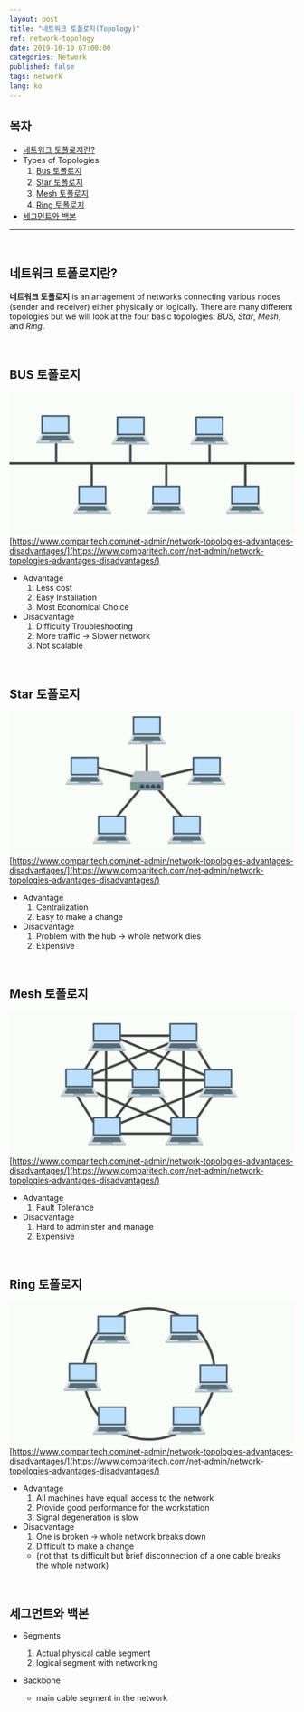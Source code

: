 ```yaml
---
layout: post
title: "네트워크 토폴로지(Topology)"
ref: network-topology
date: 2019-10-10 07:00:00
categories: Network
published: false
tags: network
lang: ko
---
```


## 목차
- [네트워크 토폴로지란?](#start)
- Types of Topologies
  1. [Bus 토폴로지](#bus)
  2. [Star 토폴로지](#star)
  3. [Mesh 토폴로지](#mesh)
  4. [Ring 토폴로지](#ring)
- [세그먼트와 백본](#cable)

<hr>
<br>

## 네트워크 토폴로지란? <a id="start"></a>
**네트워크 토폴로지** is an arragement of networks connecting various nodes (sender and receiver) either physically or logically.
There are many different topologies but we will look at the four basic topologies: _BUS_, _Star_, _Mesh_, and _Ring_.

<br>

## BUS 토폴로지 <a id="bus"></a>
![BUS 토폴로지](/assets/images/infra/network/bus.jpg) [https://www.comparitech.com/net-admin/network-topologies-advantages-disadvantages/](https://www.comparitech.com/net-admin/network-topologies-advantages-disadvantages/)

  + Advantage
    1. Less cost
    2. Easy Installation
    3. Most Economical Choice
  + Disadvantage
    1. Difficulty Troubleshooting
    2. More traffic -> Slower network
    3. Not scalable

<br>

## Star 토폴로지 <a id="star"></a>
![Star 토폴로지](/assets/images/infra/network/star.jpg) [https://www.comparitech.com/net-admin/network-topologies-advantages-disadvantages/](https://www.comparitech.com/net-admin/network-topologies-advantages-disadvantages/)

  + Advantage 
    1. Centralization 
    2. Easy to make a change
  + Disadvantage
    1. Problem with the hub -> whole network dies
    2. Expensive

<br>

## Mesh 토폴로지 <a id="mesh"></a>
![Mesh 토폴로지](/assets/images/infra/network/mesh.jpg) [https://www.comparitech.com/net-admin/network-topologies-advantages-disadvantages/](https://www.comparitech.com/net-admin/network-topologies-advantages-disadvantages/)

  + Advantage 
    1. Fault Tolerance
  + Disadvantage
    1. Hard to administer and manage
    2. Expensive 

<br>

## Ring 토폴로지 <a id="ring"></a>
![Ring 토폴로지](/assets/images/infra/network/ring.jpg) [https://www.comparitech.com/net-admin/network-topologies-advantages-disadvantages/](https://www.comparitech.com/net-admin/network-topologies-advantages-disadvantages/)

  + Advantage 
    1. All machines have equall access to the network
    2. Provide good performance for the workstation
    3. Signal degeneration is slow
  + Disadvantage
    1. One is broken -> whole network breaks down
    2. Difficult to make a change 
      - (not that its difficult but brief disconnection of a one cable breaks the whole network)

<br>

## 세그먼트와 백본 <a id="cable"></a>
- Segments
  1. Actual physical cable segment
  2. logical segment with networking

- Backbone
  + main cable segment in the network
